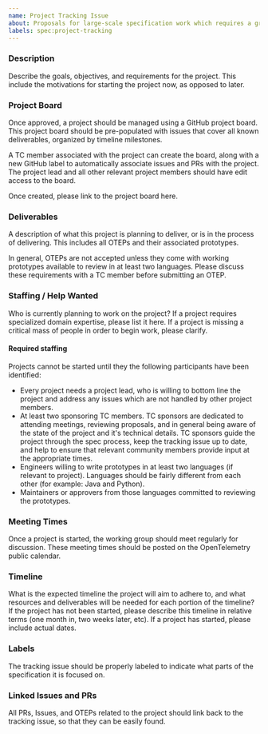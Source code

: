 ```yaml
---
name: Project Tracking Issue
about: Proposals for large-scale specification work which requires a group effort.
labels: spec:project-tracking
---
```


### Description

Describe the goals, objectives, and requirements for the project. This include the motivations for starting the project now, as opposed to later.

### Project Board

Once approved, a project should be managed using a GitHub project board. This project board should be pre-populated with issues that cover all known deliverables, organized by timeline milestones.

A TC member associated with the project can create the board, along with a new GitHub label to automatically associate issues and PRs with the project. The project lead and all other relevant project members should have edit access to the board.

Once created, please link to the project board here.

### Deliverables

A description of what this project is planning to deliver, or is in the process of delivering. This includes all OTEPs and their associated prototypes.

In general, OTEPs are not accepted unless they come with working prototypes available to review in at least two languages. Please discuss these requirements with a TC member before submitting an OTEP.

### Staffing / Help Wanted

Who is currently planning to work on the project? If a project requires specialized domain expertise, please list it here. If a project is missing a critical mass of people in order to begin work, please clarify.

#### Required staffing

Projects cannot be started until they the following participants have been identified:
* Every project needs a project lead, who is willing to bottom line the project and address any issues which are not handled by other project members.
* At least two sponsoring TC members. TC sponsors are dedicated to attending meetings, reviewing proposals, and in general being aware of the state of the project and it's technical details. TC sponsors guide the project through the spec process, keep the tracking issue up to date, and help to ensure that relevant community members provide input at the appropriate times.
* Engineers willing to write prototypes in at least two languages (if relevant to project). Languages should be fairly different from each other (for example: Java and Python).
* Maintainers or approvers from those languages committed to reviewing the prototypes.

### Meeting Times

Once a project is started, the working group should meet regularly for discussion. These meeting times should be posted on the OpenTelemetry public calendar.

### Timeline

What is the expected timeline the project will aim to adhere to, and what resources and deliverables will be needed for each portion of the timeline? If the project has not been started, please describe this timeline in relative terms (one month in, two weeks later, etc). If a project has started, please include actual dates.

### Labels

The tracking issue should be properly labeled to indicate what parts of the specification it is focused on.

### Linked Issues and PRs

All PRs, Issues, and OTEPs related to the project should link back to the tracking issue, so that they can be easily found. 